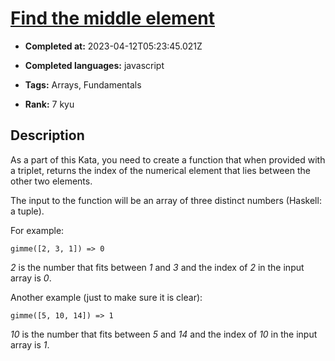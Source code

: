 # [Find the middle element](https://www.codewars.com/kata/545a4c5a61aa4c6916000755)

- **Completed at:** 2023-04-12T05:23:45.021Z

- **Completed languages:** javascript

- **Tags:** Arrays, Fundamentals

- **Rank:** 7 kyu

## Description

As a part of this Kata, you need to create a function that when provided with a triplet, returns the index of the numerical element that lies between the other two elements.

The input to the function will be an array of three distinct numbers (Haskell: a tuple).

For example:

    gimme([2, 3, 1]) => 0

*2* is the number that fits between *1* and *3* and the index of *2* in the input array is *0*.

Another example (just to make sure it is clear):

    gimme([5, 10, 14]) => 1
    
*10* is the number that fits between *5* and *14* and the index of *10* in the input array is *1*.